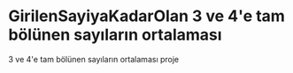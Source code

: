 # GirilenSayiyaKadarOlan 3 ve 4'e tam bölünen sayıların ortalaması
3 ve 4'e tam bölünen sayıların ortalaması
proje
